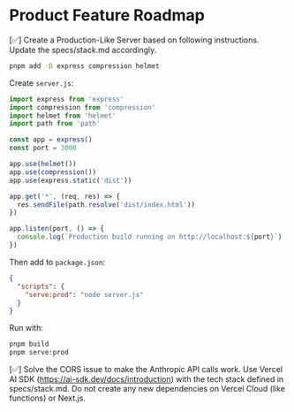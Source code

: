 # Product Feature Roadmap

[✅] Create a Production-Like Server based on following instructions. Update the specs/stack.md accordingly.

```bash
pnpm add -D express compression helmet
```

Create `server.js`:
```javascript
import express from 'express'
import compression from 'compression'
import helmet from 'helmet'
import path from 'path'

const app = express()
const port = 3000

app.use(helmet())
app.use(compression())
app.use(express.static('dist'))

app.get('*', (req, res) => {
  res.sendFile(path.resolve('dist/index.html'))
})

app.listen(port, () => {
  console.log(`Production build running on http://localhost:${port}`)
})
```

Then add to `package.json`:
```json
{
  "scripts": {
    "serve:prod": "node server.js"
  }
}
```

Run with:
```bash
pnpm build
pnpm serve:prod
```

[✅] Solve the CORS issue to make the Anthropic API calls work. Use Vercel AI SDK (https://ai-sdk.dev/docs/introduction) with the tech stack defined in specs/stack.md. Do not create any new dependencies on Vercel Cloud (like functions) or Next.js.

